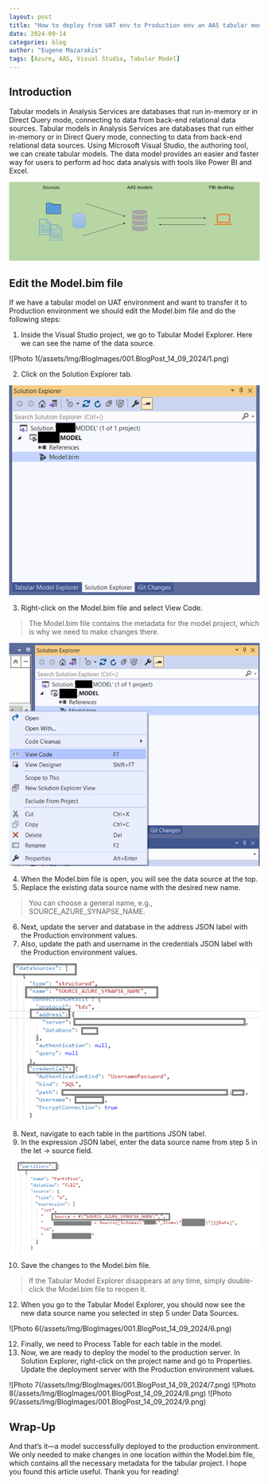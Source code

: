 ```yaml
---
layout: post
title: "How to deploy from UAT env to Production env an AAS tabular model"
date: 2024-09-14
categories: blog
author: "Eugene Mazarakis"
tags: [Azure, AAS, Visual Studio, Tabular Model]
---
```



## Introduction

Tabular models in Analysis Services are databases that run in-memory or in Direct Query mode, connecting to data from back-end relational data sources. Tabular models in Analysis Services are databases that run either in-memory or in Direct Query mode, connecting to data from back-end relational data sources. Using Microsoft Visual Studio, the authoring tool, we can create tabular models. The data model provides an easier and faster way for users to perform ad hoc data analysis with tools like Power BI and Excel.

![Photo 0](/assets/Img/BlogImages/001.BlogPost_14_09_2024/0.png)


## Edit the Model.bim file
If we have a tabular model on UAT environment and want to transfer it to Production environment we should edit the Model.bim file and do the following steps:
1. Inside the Visual Studio project, we go to Tabular Model Explorer. Here we can see the name of the data source.

![Photo 1(/assets/Img/BlogImages/001.BlogPost_14_09_2024/1.png)

2. Click on the Solution Explorer tab.

![Photo 2](/assets/Img/BlogImages/001.BlogPost_14_09_2024/2.png)

3. Right-click on the Model.bim file and select View Code.
> The Model.bim file contains the metadata for the model project, which is why we need to make changes there.

![Photo 3](/assets/Img/BlogImages/001.BlogPost_14_09_2024/3.png)

4. When the Model.bim file is open, you will see the data source at the top.
5. Replace the existing data source name with the desired new name.
> You can choose a general name, e.g., SOURCE_AZURE_SYNAPSE_NAME.
6. Next, update the server and database in the address JSON label with the Production environment values.
7. Also, update the path and username in the credentials JSON label with the Production environment values.

![Photo 4](/assets/Img/BlogImages/001.BlogPost_14_09_2024/4.png)

8. Next, navigate to each table in the partitions JSON label.
9. In the expression JSON label, enter the data source name from step 5 in the let → source field.

![Photo 5](/assets/Img/BlogImages/001.BlogPost_14_09_2024/5.png)

10. Save the changes to the Model.bim file.
> If the Tabular Model Explorer disappears at any time, simply double-click the Model.bim file to reopen it.
12. When you go to the Tabular Model Explorer, you should now see the new data source name you selected in step 5 under Data Sources.

![Photo 6(/assets/Img/BlogImages/001.BlogPost_14_09_2024/6.png)

12. Finally, we need to Process Table for each table in the model.
13. Now, we are ready to deploy the model to the production server. In Solution Explorer, right-click on the project name and go to Properties. Update the deployment server with the Production environment values.

![Photo 7(/assets/Img/BlogImages/001.BlogPost_14_09_2024/7.png)
![Photo 8(/assets/Img/BlogImages/001.BlogPost_14_09_2024/8.png)
![Photo 9(/assets/Img/BlogImages/001.BlogPost_14_09_2024/9.png)


## Wrap-Up
And that’s it—a model successfully deployed to the production environment. We only needed to make changes in one location within the Model.bim file, which contains all the necessary metadata for the tabular project.
I hope you found this article useful. Thank you for reading!
